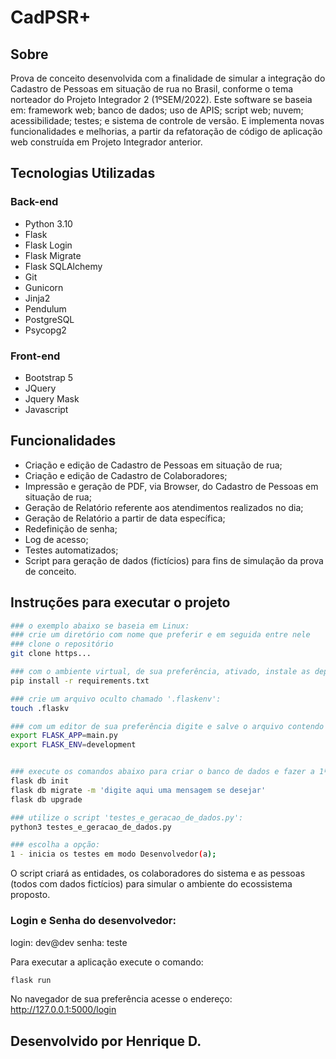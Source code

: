 # CadPSR+

## Sobre

Prova de conceito desenvolvida com a finalidade de simular a integração do Cadastro de Pessoas em situação de rua no Brasil, conforme o tema norteador do Projeto Integrador 2 (1ºSEM/2022). Este software se baseia em: framework web; banco de dados; uso de APIS; script web; nuvem; acessibilidade; testes; e sistema de controle de versão. E implementa novas funcionalidades e melhorias, a partir da refatoração de código de aplicação web construída em Projeto Integrador anterior.


## Tecnologias Utilizadas

### Back-end

- Python 3.10
- Flask
- Flask Login
- Flask Migrate
- Flask SQLAlchemy
- Git
- Gunicorn
- Jinja2
- Pendulum
- PostgreSQL
- Psycopg2


### Front-end

- Bootstrap 5
- JQuery
- Jquery Mask
- Javascript


## Funcionalidades

- Criação e edição de Cadastro de Pessoas em situação de rua;
- Criação e edição de Cadastro de Colaboradores;
- Impressão e geração de PDF, via Browser, do Cadastro de Pessoas em situação de rua;
- Geração de Relatório referente aos atendimentos realizados no dia;
- Geração de Relatório a partir de data específica;
- Redefinição de senha;
- Log de acesso;
- Testes automatizados;
- Script para geração de dados (fictícios) para fins de simulação da prova de conceito.


## Instruções para executar o projeto

```bash
### o exemplo abaixo se baseia em Linux:
### crie um diretório com nome que preferir e em seguida entre nele
### clone o repositório
git clone https...

### com o ambiente virtual, de sua preferência, ativado, instale as depedências (nesse exemplo estou utilizano pip + venv):
pip install -r requirements.txt

### crie um arquivo oculto chamado '.flaskenv':
touch .flaskv

### com um editor de sua preferência digite e salve o arquivo contendo os seguintes comandos:
export FLASK_APP=main.py
export FLASK_ENV=development


### execute os comandos abaixo para criar o banco de dados e fazer a 1ª migração:
flask db init
flask db migrate -m 'digite aqui uma mensagem se desejar'
flask db upgrade

### utilize o script 'testes_e_geracao_de_dados.py':
python3 testes_e_geracao_de_dados.py

### escolha a opção:
1 - inicia os testes em modo Desenvolvedor(a);
```

O script criará as entidades, os colaboradores do sistema e as pessoas (todos com dados fictícios) para simular o ambiente do ecossistema proposto.

### Login e Senha do desenvolvedor:

login: dev@dev
senha: teste

Para executar a aplicação execute o comando:

```bash
flask run
```

No navegador de sua preferência acesse o endereço: http://127.0.0.1:5000/login


## Desenvolvido por Henrique D.
